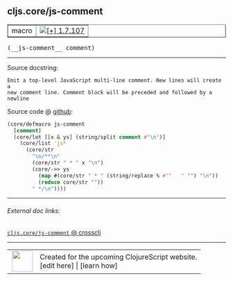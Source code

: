 ## cljs.core/js-comment



 <table border="1">
<tr>
<td>macro</td>
<td><a href="https://github.com/cljsinfo/cljs-api-docs/tree/1.7.107"><img valign="middle" alt="[+] 1.7.107" title="Added in 1.7.107" src="https://img.shields.io/badge/+-1.7.107-lightgrey.svg"></a> </td>
</tr>
</table>


 <samp>
(__js-comment__ comment)<br>
</samp>

---





Source docstring:

```
Emit a top-level JavaScript multi-line comment. New lines will create a
new comment line. Comment block will be preceded and followed by a newline
```


Source code @ [github](https://github.com/clojure/clojurescript/blob/r1.7.166/src/main/clojure/cljs/core.cljc#L871-L883):

```clj
(core/defmacro js-comment
  [comment]
  (core/let [[x & ys] (string/split comment #"\n")]
    (core/list 'js*
      (core/str
        "\n/**\n"
        (core/str " * " x "\n")
        (core/->> ys
          (map #(core/str " * " (string/replace % #"^   " "") "\n"))
          (reduce core/str ""))
        " */\n"))))
```

<!--
Repo - tag - source tree - lines:

 <pre>
clojurescript @ r1.7.166
└── src
    └── main
        └── clojure
            └── cljs
                └── <ins>[core.cljc:871-883](https://github.com/clojure/clojurescript/blob/r1.7.166/src/main/clojure/cljs/core.cljc#L871-L883)</ins>
</pre>

-->

---



###### External doc links:

[`cljs.core/js-comment` @ crossclj](http://crossclj.info/fun/cljs.core/js-comment.html)<br>

---

 <table>
<tr><td>
<img valign="middle" align="right" width="48px" src="http://i.imgur.com/Hi20huC.png">
</td><td>
Created for the upcoming ClojureScript website.<br>
[edit here] | [learn how]
</td></tr></table>

[edit here]:https://github.com/cljsinfo/cljs-api-docs/blob/master/cljsdoc/cljs.core/js-comment.cljsdoc
[learn how]:https://github.com/cljsinfo/cljs-api-docs/wiki/cljsdoc-files

<!--

This information was too distracting to show to readers, but I'll leave it
commented here since it is helpful to:

- pretty-print the data used to generate this document
- and show how to retrieve that data



The API data for this symbol:

```clj
{:ns "cljs.core",
 :name "js-comment",
 :signature ["[comment]"],
 :history [["+" "1.7.107"]],
 :type "macro",
 :full-name-encode "cljs.core/js-comment",
 :source {:code "(core/defmacro js-comment\n  [comment]\n  (core/let [[x & ys] (string/split comment #\"\\n\")]\n    (core/list 'js*\n      (core/str\n        \"\\n/**\\n\"\n        (core/str \" * \" x \"\\n\")\n        (core/->> ys\n          (map #(core/str \" * \" (string/replace % #\"^   \" \"\") \"\\n\"))\n          (reduce core/str \"\"))\n        \" */\\n\"))))",
          :title "Source code",
          :repo "clojurescript",
          :tag "r1.7.166",
          :filename "src/main/clojure/cljs/core.cljc",
          :lines [871 883]},
 :full-name "cljs.core/js-comment",
 :docstring "Emit a top-level JavaScript multi-line comment. New lines will create a\nnew comment line. Comment block will be preceded and followed by a newline"}

```

Retrieve the API data for this symbol:

```clj
;; from Clojure REPL
(require '[clojure.edn :as edn])
(-> (slurp "https://raw.githubusercontent.com/cljsinfo/cljs-api-docs/catalog/cljs-api.edn")
    (edn/read-string)
    (get-in [:symbols "cljs.core/js-comment"]))
```

-->
